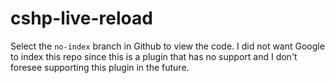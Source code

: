 # cshp-live-reload
Select the `no-index` branch in Github to view the code. I did not want Google to index this repo since this is a plugin that has no support and I don't foresee supporting this plugin in the future. 

